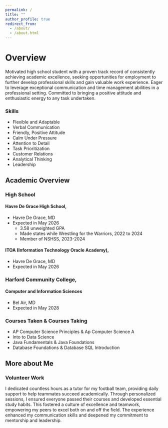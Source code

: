 ```yaml
---
permalink: /
title: ""
author_profile: true
redirect_from: 
  - /about/
  - /about.html
---
```


# Overview
Motivated high school student with a proven track record of 
consistently achieving academic excellence, seeking 
opportunities for employment to further develop 
professional skills and gain valuable work experience. Eager 
to leverage exceptional communication and time 
management abilities in a professional setting. Committed 
to bringing a positive attitude and enthusiastic energy to 
any task undertaken.

### Skills
- Flexible and Adaptable  
- Verbal Communication
- Friendly, Positive Attitude
- Calm Under Pressure
- Attention to Detail
- Task Prioritization
- Customer Relations
- Analytical Thinking
- Leadership

## Academic Overview
### High School
#### Havre De Grace High School, 
- Havre De Grace, MD
- Expected in May 2026
  - 3.58 unweighted GPA
  - Made states while Wrestling for the Warriors, 2022 to 2024
  - Member of NSHSS, 2023-2024

#### ITOA (Information Technology Oracle Academy), 
- Havre De Grace, MD
- Expected in May 2026

### Harford Community College, 
#### Computer and Information Sciences
- Bel Air, MD
- Expected in May 2028

### Courses Taken & Courses Taking
- AP Computer Science Principles & Ap Computer Science A
- Into to Data Science 
- Java Fundamentals & Java Foundations
- Database Foundations & Database SQL Introduction

## More about Me
### Volunteer Work
I dedicated countless hours as a tutor for my football team, 
providing daily support to help teammates succeed 
academically. Through personalized sessions, I ensured 
everyone passed their courses and developed essential 
study habits. This fostered a culture of excellence and 
teamwork, empowering my peers to excel both on and off 
the field. The experience enhanced my communication skills 
and deepened my commitment to mentorship and 
leadership.
